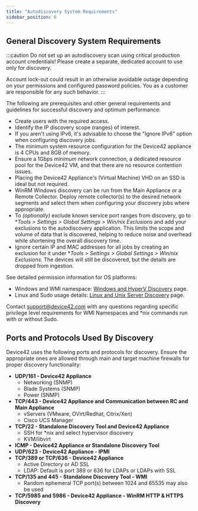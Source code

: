 ```yaml
---
title: "Autodiscovery System Requirements"
sidebar_position: 6
---
```


## General Discovery System Requirements

:::caution
Do not set up an autodiscovery scan using critical production account credentials! Please create a separate, dedicated account to use only for discovery.

Account lock-out could result in an otherwise avoidable outage depending on your permissions and configured password policies. You as a customer are responsible for any such behavior.
:::

The following are prerequisites and other general requirements and guidelines for successful discovery and optimum performance:

- Create users with the required access.
- Identify the IP discovery scope (ranges) of interest. 
- If you aren't using IPv6, it's advisable to choose the "Ignore IPv6" option when configuring discovery jobs.
- The minimum system resource configuration for the Device42 appliance is 4 CPUs and 8GB of memory. 
- Ensure a 1Gbps _minimum_ network connection, a dedicated resource pool for the Device42 VM, and that there are no resource contention issues. 
- Placing the Device42 Appliance's (Virtual Machine) VHD on an SSD is ideal but not required.
- WinRM Windows discovery can be run from the Main Appliance or a Remote Collector. Deploy remote collector(s) to the desired network segments and select them when configuring your discovery jobs where appropriate.
- To _(optionally)_ exclude known service port ranges from discovery, go to **Tools > Settings > Global Settings > Win/*nix Exclusions** and add your exclusions to the autodiscovery application. This limits the scope and volume of data that is discovered, helping to reduce noise and overhead while shortening the overall discovery time.
- Ignore certain IP and MAC addresses for all jobs by creating an exclusion for it under **Tools > Settings > Global Settings > Win/*nix Exclusions**. The devices will still be discovered, but the details are dropped from ingestion.

See detailed permission information for OS platforms:

- Windows and WMI namespace: [Windows and HyperV Discovery](/auto-discovery/windows-and-hyper-v-auto-discovery.mdx) page.
- Linux and Sudo usage details: [Linux and Unix Server Discovery](/auto-discovery/linux-unix-server-auto-discovery.mdx) page.

Contact [support@device42.com](mailto:support@device42.com) with any questions regarding specific privilege level requirements for WMI Namespaces and *nix commands run with or without Sudo.

## Ports and Protocols Used By Discovery

Device42 uses the following ports and protocols for discovery. Ensure the appropriate ones are allowed through main and target machine firewalls for proper discovery functionality:

- **UDP/161 - Device42 Appliance**
    - Networking (SNMP)
    - Blade Systems (SNMP)
    - Power (SNMP)
- **TCP/443 - Device42 Appliance and Communication between RC and Main Appliance**
    - vServers (VMware, OVirt/Redhat, Citrix/Xen)
    - Cisco UCS Manager
- **TCP/22 - Standalone Discovery Tool and Device42 Appliance**
    - SSH for *nix and select hypervisor discovery
    - KVM/libvirt
- **ICMP - Device42 Appliance or Standalone Discovery Tool**
- **UDP/623 - Device42 Appliance - IPMI**
- **TCP/389 or TCP/636 - Device42 Appliance**
    - Active Directory or AD SSL
    - LDAP: Default is port 389 or 636 for LDAPs or LDAPs with SSL
- **TCP/135 and 445 - Standalone Discovery Tool - WMI**
    - Random ephemeral TCP port(s) between 1024 and 65535 may also be used
- **TCP/5985 and 5986 - Device42 Appliance - WinRM HTTP & HTTPS Discovery**
